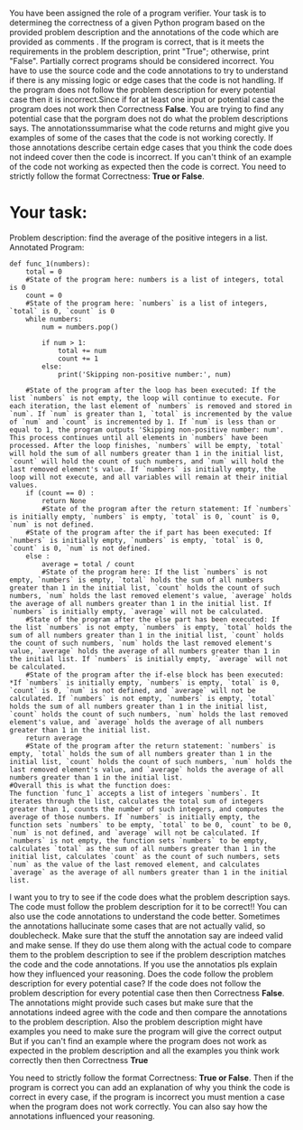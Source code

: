 
You have been assigned the role of a program verifier. Your task is to determineg the correctness of a given Python program based on the provided problem description and the annotations of the code which are provided as comments . If the program is correct, that is it meets the requirements in the problem description, print "True"; otherwise, print "False". Partially correct programs should be considered incorrect. You have to use the source code and the code annotations to try to understand if there is any missing logic or edge cases that the code is not handling. 
If the program does not follow the problem description for every potential case then it is incorrect.Since if for at least one input or potential case the program does not work then Correctness **False**.
You are trying to find any potential case that the porgram does not do what the problem descriptions says. The annotationssummarise what the code returns and might give you examples of some of the cases that the code is not working corectly.
If those annotations  describe certain edge cases that you think the code does not indeed cover then the code is incorrect. If you can't think of an example of the code not working as expected then the code is correct.
You need to strictly follow the format Correctness: **True or False**.

# Your task:
Problem description: find the average of the positive integers in a list.
Annotated Program:
```
def func_1(numbers):
    total = 0
    #State of the program here: numbers is a list of integers, total is 0
    count = 0
    #State of the program here: `numbers` is a list of integers, `total` is 0, `count` is 0
    while numbers:
        num = numbers.pop()
        
        if num > 1:
            total += num
            count += 1
        else:
            print('Skipping non-positive number:', num)
        
    #State of the program after the loop has been executed: If the list `numbers` is not empty, the loop will continue to execute. For each iteration, the last element of `numbers` is removed and stored in `num`. If `num` is greater than 1, `total` is incremented by the value of `num` and `count` is incremented by 1. If `num` is less than or equal to 1, the program outputs 'Skipping non-positive number: num'. This process continues until all elements in `numbers` have been processed. After the loop finishes, `numbers` will be empty, `total` will hold the sum of all numbers greater than 1 in the initial list, `count` will hold the count of such numbers, and `num` will hold the last removed element's value. If `numbers` is initially empty, the loop will not execute, and all variables will remain at their initial values.
    if (count == 0) :
        return None
        #State of the program after the return statement: If `numbers` is initially empty, `numbers` is empty, `total` is 0, `count` is 0, `num` is not defined.
    #State of the program after the if part has been executed: If `numbers` is initially empty, `numbers` is empty, `total` is 0, `count` is 0, `num` is not defined.
    else :
        average = total / count
        #State of the program here: If the list `numbers` is not empty, `numbers` is empty, `total` holds the sum of all numbers greater than 1 in the initial list, `count` holds the count of such numbers, `num` holds the last removed element's value, `average` holds the average of all numbers greater than 1 in the initial list. If `numbers` is initially empty, `average` will not be calculated.
    #State of the program after the else part has been executed: If the list `numbers` is not empty, `numbers` is empty, `total` holds the sum of all numbers greater than 1 in the initial list, `count` holds the count of such numbers, `num` holds the last removed element's value, `average` holds the average of all numbers greater than 1 in the initial list. If `numbers` is initially empty, `average` will not be calculated.
    #State of the program after the if-else block has been executed: *If `numbers` is initially empty, `numbers` is empty, `total` is 0, `count` is 0, `num` is not defined, and `average` will not be calculated. If `numbers` is not empty, `numbers` is empty, `total` holds the sum of all numbers greater than 1 in the initial list, `count` holds the count of such numbers, `num` holds the last removed element's value, and `average` holds the average of all numbers greater than 1 in the initial list.
    return average
    #State of the program after the return statement: `numbers` is empty, `total` holds the sum of all numbers greater than 1 in the initial list, `count` holds the count of such numbers, `num` holds the last removed element's value, and `average` holds the average of all numbers greater than 1 in the initial list.
#Overall this is what the function does:
The function `func_1` accepts a list of integers `numbers`. It iterates through the list, calculates the total sum of integers greater than 1, counts the number of such integers, and computes the average of those numbers. If `numbers` is initially empty, the function sets `numbers` to be empty, `total` to be 0, `count` to be 0, `num` is not defined, and `average` will not be calculated. If `numbers` is not empty, the function sets `numbers` to be empty, calculates `total` as the sum of all numbers greater than 1 in the initial list, calculates `count` as the count of such numbers, sets `num` as the value of the last removed element, and calculates `average` as the average of all numbers greater than 1 in the initial list.
```


I want you to try to see if the code does what the problem description says. The code must follow the problem description for it to be correct!!
You can also use the code annotations to understand the code better. Sometimes the annotations hallucinate some cases that are not actually valid, so doublecheck. Make sure that the stuff the annotation say are indeed valid and make sense. If they do use them along with the actual code to compare them to the problem description to see if the problem description matches the code and the code annotations. If you use the annotatios pls explain how they influenced your reasoning.
Does the code follow the problem description for every potential case?
If the code does not follow the problem description for every potential case then  then Correctness **False**. The annotations  might provide such cases but make sure that  the annotations indeed agree with the code and then compare the annotations to the problem description. Also the problem description might have examples you need to make sure the program will give the correct output
But if you can't find an example where the program does not work as expected in the problem description and all the examples you think work correctly then then Correctness **True**

You need to strictly follow the format Correctness: **True or False**. Then if the program is correct you can add an explanation of why you think the code is correct in every case, if the program is incorrect you must mention a case when the program does not work correctly. You can also say how the annotations influenced your reasoning.
